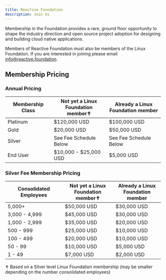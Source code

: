 ```yaml
---
title: Reactive Foundation
description: Join Us
---
```


Membership in the Foundation provides a rare, ground floor opportunity to shape the industry direction and open source project adoption for designing and building cloud native applications.

Members of Reactive Foundation must also be members of the Linux Foundation. If you are interested in joining please email info@reactive.foundation.

## Membership Pricing

### Annual Pricing

| Membership Class  | Not yet a Linux<br>Foundation member✝︎ | Already a Linux<br>Foundation member |
|-------------------|---------------------------------|-------------------|
| Platinum          | $120,000 USD | $100,000 USD |
| Gold              | $20,000 USD | $50,000 USD |
| Silver            | See Fee Schedule Below | See Fee Schedule Below | 
| End User          | $10,000 - $25,000 USD | $5,000 USD |

### Silver Fee Membership Pricing
| Consolidated Employees  | Not yet a Linux<br>Foundation member✝︎ | Already a Linux<br>Foundation member |
|-------------------|---------------------------------|-------------------|
| 5,000+            | $50,000 USD | $30,000 USD |
| 3,000 - 4,999     | $45,000 USD | $30,000 USD |
| 1,000 - 2,999     | $35,000 USD | $20,000 USD |
| 500 - 999         | $25,000 USD | $10,000 USD |
| 100 - 499         | $20,000 USD | $10,000 USD |
| 50 - 99           | $10,000 USD | $5,000 USD |
| 1 - 49            | $7,000 USD | $2,000 USD |

✝︎ Based on a Silver level Linux Foundation membership (may be smaller depending on the number consolidated employees)
